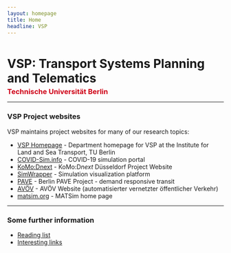 ```yaml
---
layout: homepage
title: Home
headline: VSP
---
```


<h1 style="margin: 3rem 0 0 0;">VSP: Transport Systems Planning and Telematics</h1>

<h3 style="margin: 0.25rem 0; color: #cf0017">Technische Universität Berlin</h3>

---

<!--
<div style="background-color: yellow; padding: 1rem 1rem; border: 2px solid red; border-left: 1rem solid #cf0017;">

<p><b>01 Jun 2021</b> - The TU Berlin exchange email server was attacked at the end of April, but email service has now been restored.</p>

<p>If you have been trying to contact us, we apologize. Email should be back in operation now. Please resend any messages if you have not heard from of us.</p>

</div>
-->

### VSP Project websites

VSP maintains project websites for many of our research topics:

- [VSP Homepage](https://www.vsp.tu-berlin.de) - Department homepage for VSP at the Institute for Land and Sea Transport, TU Berlin
- [COVID-Sim.info](https://covid-sim.info) - COVID-19 simulation portal
- [KoMo:Dnext](https://vsp.berlin/simwrapper/komodnext) - KoMo:D<i>next</i> Düsseldorf Project Website
- [SimWrapper](https://vsp.berlin/simwrapper) - Simulation visualization platform
- [PAVE](https://vsp.berlin/pave) - Berlin PAVE Project - demand responsive transit
- [AVÖV](https://vsp.berlin/avoev) - AVÖV Website (automatisierter vernetzter öffentlicher
  Verkehr)
- [matsim.org](https://matsim.org) - MATSim home page

---

### Some further information

- [Reading list](/readinglist)
- [Interesting links](/interestinglinks)
